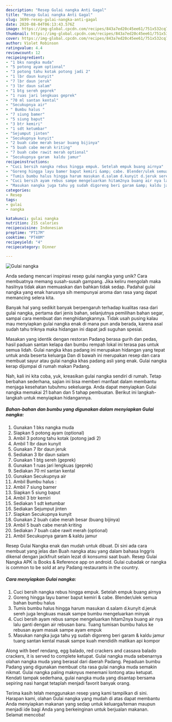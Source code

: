 ```yaml
---
description: "Resep Gulai nangka Anti Gagal"
title: "Resep Gulai nangka Anti Gagal"
slug: 3699-resep-gulai-nangka-anti-gagal
date: 2020-08-04T06:13:43.576Z
image: https://img-global.cpcdn.com/recipes/843a7ed20c45ee61/751x532cq70/gulai-nangka-foto-resep-utama.jpg
thumbnail: https://img-global.cpcdn.com/recipes/843a7ed20c45ee61/751x532cq70/gulai-nangka-foto-resep-utama.jpg
cover: https://img-global.cpcdn.com/recipes/843a7ed20c45ee61/751x532cq70/gulai-nangka-foto-resep-utama.jpg
author: Violet Robinson
ratingvalue: 4.4
reviewcount: 12
recipeingredient:
- "1 bks nangka muda"
- "5 potong ayam optional"
- "3 potong tahu kotak potong jadi 2"
- "1 lbr daun kunyit"
- "7 lbr daun jeruk"
- "3 lbr daun salam"
- "1 btg sereh geprek"
- "1 ruas jari lengkuas geprek"
- "70 ml santan kental"
- "Secukupnya air"
- " Bumbu halus "
- "7 siung bamer"
- "5 siung baput"
- "3 btr kemiri"
- "1 sdt ketumbar"
- "Sejumput jinten"
- "Secukupnya kunyit"
- "2 buah cabe merah besar buang bijinya"
- "5 buah cabe merah kriting"
- "7 buah cabe rawit merah optional"
- "Secukupnya garam  kaldu jamur"
recipeinstructions:
- "Cuci bersih nangka rebus hingga empuk. Setelah empuk buang airnya"
- "Goreng hingga layu bamer baput kemiri &amp; cabe. Blender/ulek semua bahan bumbu halus"
- "Tumis bumbu halus hingga harum masukan d.salam d.kunyit d.jeruk sereh juga lengkuas masak sampe bumbu mengeluarkan minyak"
- "Cuci bersih ayam rebus sampe mengeluarkan hitam2nya buang air nya lalu ganti dengan air rebusan baru. Tuang tumisan bumbu halus ke rebusan ayam masak sampe ayam empuk"
- "Masukan nangka juga tahu yg sudah digoreng beri garam &amp; kaldu jamur tuang santan kental masak sampe kuah mendidih matikan api kompor"
categories:
- Resep
tags:
- gulai
- nangka

katakunci: gulai nangka 
nutrition: 215 calories
recipecuisine: Indonesian
preptime: "PT17M"
cooktime: "PT40M"
recipeyield: "4"
recipecategory: Dinner

---
```



![Gulai nangka](https://img-global.cpcdn.com/recipes/843a7ed20c45ee61/751x532cq70/gulai-nangka-foto-resep-utama.jpg)

Anda sedang mencari inspirasi resep gulai nangka yang unik? Cara membuatnya memang susah-susah gampang. Jika keliru mengolah maka hasilnya tidak akan memuaskan dan bahkan tidak sedap. Padahal gulai nangka yang enak harusnya sih mempunyai aroma dan rasa yang dapat memancing selera kita.

Banyak hal yang sedikit banyak berpengaruh terhadap kualitas rasa dari gulai nangka, pertama dari jenis bahan, selanjutnya pemilihan bahan segar, sampai cara membuat dan menghidangkannya. Tidak usah pusing kalau mau menyiapkan gulai nangka enak di mana pun anda berada, karena asal sudah tahu triknya maka hidangan ini dapat jadi suguhan spesial.

Masakan yang identik dengan restoran Padang berasa gurih dan pedas, hasil paduan santan kelapa dan bumbu rempah lokal ini terasa pas untuk semua lidah. Gulai nangka khas padang ini merupakan hidangan yang tepat untuk anda beserta keluarga Dan di bawah ini merupakan resep dan cara membuat sayur atau gulai nangka khas padang asli yang enak. Gulai nangka kerap dijumpai di rumah makan Padang.


Nah, kali ini kita coba, yuk, kreasikan gulai nangka sendiri di rumah. Tetap berbahan sederhana, sajian ini bisa memberi manfaat dalam membantu menjaga kesehatan tubuhmu sekeluarga. Anda dapat menyiapkan Gulai nangka memakai 21 bahan dan 5 tahap pembuatan. Berikut ini langkah-langkah untuk menyiapkan hidangannya.

<!--inarticleads1-->

##### Bahan-bahan dan bumbu yang digunakan dalam menyiapkan Gulai nangka:

1. Gunakan 1 bks nangka muda
1. Siapkan 5 potong ayam (optional)
1. Ambil 3 potong tahu kotak (potong jadi 2)
1. Ambil 1 lbr daun kunyit
1. Gunakan 7 lbr daun jeruk
1. Sediakan 3 lbr daun salam
1. Gunakan 1 btg sereh (geprek)
1. Gunakan 1 ruas jari lengkuas (geprek)
1. Sediakan 70 ml santan kental
1. Gunakan Secukupnya air
1. Ambil  Bumbu halus :
1. Ambil 7 siung bamer
1. Siapkan 5 siung baput
1. Ambil 3 btr kemiri
1. Sediakan 1 sdt ketumbar
1. Sediakan Sejumput jinten
1. Siapkan Secukupnya kunyit
1. Gunakan 2 buah cabe merah besar (buang bijinya)
1. Ambil 5 buah cabe merah kriting
1. Sediakan 7 buah cabe rawit merah (optional)
1. Ambil Secukupnya garam &amp; kaldu jamur


Resep Gulai Nangka enak dan mudah untuk dibuat. Di sini ada cara membuat yang jelas dan Buah nangka atau yang dalam bahasa Inggris dikenal dengan jackfruit selain lezat di konsumsi saat buah. Resep Gulai Nangka APK is Books &amp; Reference app on android. Gulai cubadak or nangka is common to be sold at any Padang restaurants in the country. 

<!--inarticleads2-->

##### Cara menyiapkan Gulai nangka:

1. Cuci bersih nangka rebus hingga empuk. Setelah empuk buang airnya
1. Goreng hingga layu bamer baput kemiri &amp; cabe. Blender/ulek semua bahan bumbu halus
1. Tumis bumbu halus hingga harum masukan d.salam d.kunyit d.jeruk sereh juga lengkuas masak sampe bumbu mengeluarkan minyak
1. Cuci bersih ayam rebus sampe mengeluarkan hitam2nya buang air nya lalu ganti dengan air rebusan baru. Tuang tumisan bumbu halus ke rebusan ayam masak sampe ayam empuk
1. Masukan nangka juga tahu yg sudah digoreng beri garam &amp; kaldu jamur tuang santan kental masak sampe kuah mendidih matikan api kompor


Along with beef rendang, egg balado, red crackers and cassava balado crackers, it is served to complete ketupat. Gulai nangka muda sebenarnya olahan nangka muda yang berasal dari daerah Padang. Pepaduan bumbu Padang yang digunakan membuat cita rasa gulai nangka muda semakin nikmat. Gulai nangka paling maknyus menemani lontong atau ketupat. Kendati tampak sederhana, gulai nangka muda yang disantap bersama sepiring nasi hangat tetaplah menjadi favorit banyak orang. 

Terima kasih telah menggunakan resep yang kami tampilkan di sini. Harapan kami, olahan Gulai nangka yang mudah di atas dapat membantu Anda menyiapkan makanan yang sedap untuk keluarga/teman maupun menjadi ide bagi Anda yang berkeinginan untuk berjualan makanan. Selamat mencoba!
